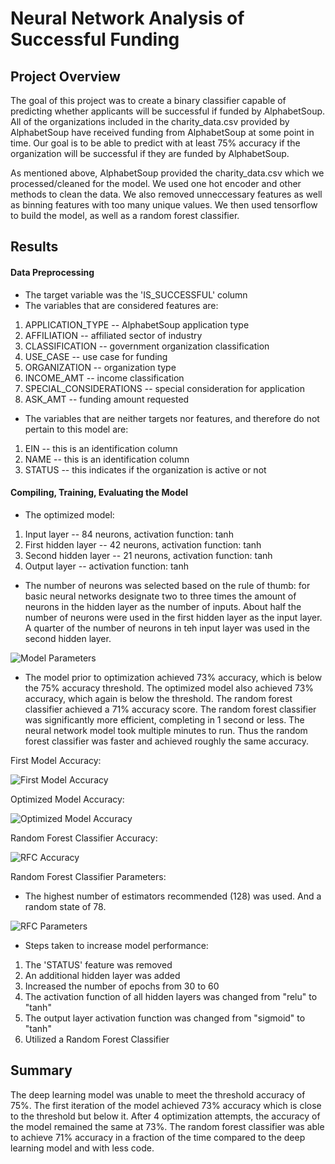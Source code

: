# Neural Network Analysis of Successful Funding

## Project Overview

The goal of this project was to create a binary classifier capable of predicting whether applicants will be successful if funded by AlphabetSoup. All of the organizations included in the charity_data.csv provided by AlphabetSoup have received funding from AlphabetSoup at some point in time. Our goal is to be able to predict with at least 75% accuracy if the organization will be successful if they are funded by AlphabetSoup.

As mentioned above, AlphabetSoup provided the charity_data.csv which we processed/cleaned for the model. We used one hot encoder and other methods to clean the data. We also removed unneccessary features as well as binning features with too many unique values. We then used tensorflow to build the model, as well as a random forest classifier.

## Results

#### Data Preprocessing

- The target variable was the 'IS_SUCCESSFUL' column
- The variables that are considered features are:
1. APPLICATION_TYPE -- AlphabetSoup application type
2. AFFILIATION -- affiliated sector of industry
3. CLASSIFICATION -- government organization classification
4. USE_CASE -- use case for funding
5. ORGANIZATION -- organization type
6. INCOME_AMT -- income classification
7. SPECIAL_CONSIDERATIONS -- special consideration for application
8. ASK_AMT -- funding amount requested

- The variables that are neither targets nor features, and therefore do not pertain to this model are:
1. EIN -- this is an identification column
2. NAME -- this is an identification column
3. STATUS -- this indicates if the organization is active or not

#### Compiling, Training, Evaluating the Model

- The optimized model:
1. Input layer -- 84 neurons, activation function: tanh
2. First hidden layer -- 42 neurons, activation function: tanh
3. Second hidden layer -- 21 neurons, activation function: tanh
4. Output layer -- activation function: tanh

- The number of neurons was selected based on the rule of thumb: for basic neural networks designate two to three times the amount of neurons in the hidden layer as the number of inputs. About half the number of neurons were used in the first hidden layer as the input layer. A quarter of the number of neurons in teh input layer was used in the second hidden layer.

![Model Parameters](https://user-images.githubusercontent.com/88804543/147158671-8d4c0db7-f44d-40e0-8566-6c7997f0bbd6.png)

- The model prior to optimization achieved 73% accuracy, which is below the 75% accuracy threshold. The optimized model also achieved 73% accuracy, which again is below the threshold. The random forest classifier achieved a 71% accuracy score. The random forest classifier was significantly more efficient, completing in 1 second or less. The neural network model took multiple minutes to run. Thus the random forest classifier was faster and achieved roughly the same accuracy.


First Model Accuracy:

![First Model Accuracy](https://user-images.githubusercontent.com/88804543/147027289-d8ce4701-0466-44b9-a85e-df56abb32744.png)


Optimized Model Accuracy:

![Optimized Model Accuracy](https://user-images.githubusercontent.com/88804543/147158619-d793e670-00eb-4b50-95db-527d5065afda.png)


Random Forest Classifier Accuracy:

![RFC Accuracy](https://user-images.githubusercontent.com/88804543/147027343-8c46ce24-023f-4778-9da8-a0c3c0b119fb.png)

Random Forest Classifier Parameters:
- The highest number of estimators recommended (128) was used. And a random state of 78.

![RFC Parameters](https://user-images.githubusercontent.com/88804543/147159008-58887aa6-a336-4c3e-a6df-98cd76605ada.png)


- Steps taken to increase model performance:
1. The 'STATUS' feature was removed
2. An additional hidden layer was added
3. Increased the number of epochs from 30 to 60
4. The activation function of all hidden layers was changed from "relu" to "tanh"
5. The output layer activation function was changed from "sigmoid" to "tanh"
6. Utilized a Random Forest Classifier

## Summary

The deep learning model was unable to meet the threshold accuracy of 75%. The first iteration of the model achieved 73% accuracy which is close to the threshold but below it. After 4 optimization attempts, the accuracy of the model remained the same at 73%. The random forest classifier was able to achieve 71% accuracy in a fraction of the time compared to the deep learning model and with less code.












